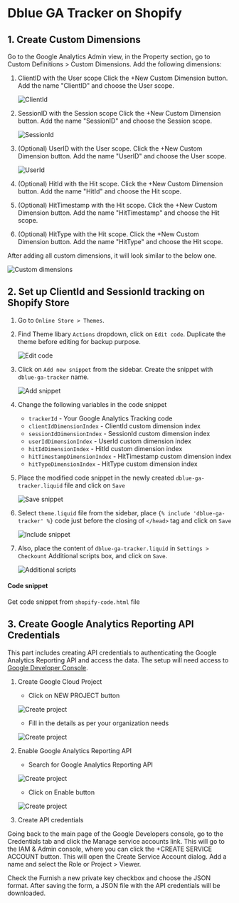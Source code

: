 # Dblue GA Tracker on Shopify

## 1. Create Custom Dimensions

Go to the Google Analytics Admin view, in the Property section, go to Custom Definitions > Custom Dimensions. Add the following dimensions:

1. ClientID with the User scope
   Click the +New Custom Dimension button. Add the name "ClientID" and choose the User scope.

   ![ClientId](./images/ga-custom-dimension-clientid.png)

1. SessionID with the Session scope
   Click the +New Custom Dimension button. Add the name "SessionID" and choose the Session scope.

   ![SessionId](./images/ga-custom-dimension-sessionid.png)

1. (Optional) UserID with the User scope.
   Click the +New Custom Dimension button. Add the name "UserID" and choose the User scope.

   ![UserId](./images/ga-custom-dimension-userid.png)

1. (Optional) HitId with the Hit scope.
   Click the +New Custom Dimension button. Add the name "HitId" and choose the Hit scope.

1. (Optional) HitTimestamp with the Hit scope.
   Click the +New Custom Dimension button. Add the name "HitTimestamp" and choose the Hit scope.

1. (Optional) HitType with the Hit scope.
   Click the +New Custom Dimension button. Add the name "HitType" and choose the Hit scope.

After adding all custom dimensions, it will look similar to the below one.

![Custom dimensions](./images/ga-custom-dimensions.png)

## 2. Set up ClientId and SessionId tracking on Shopify Store

1. Go to `Online Store > Themes`.
1. Find Theme libary `Actions` dropdown, click on `Edit code`. Duplicate the theme before editing for backup purpose.

   ![Edit code](./images/shopify-theme-edit-code.png)

1. Click on `Add new snippet` from the sidebar. Create the snippet with `dblue-ga-tracker` name.

   ![Add snippet](./images/shopify-add-snippet.png)

1. Change the following variables in the code snippet

   - `trackerId` - Your Google Analytics Tracking code
   - `clientIdDimensionIndex` - ClientId custom dimension index
   - `sessionIdDimensionIndex` - SessionId custom dimension index
   - `userIdDimensionIndex` - UserId custom dimension index
   - `hitIdDimensionIndex` - HitId custom dimension index
   - `hitTimestampDimensionIndex` - HitTimestamp custom dimension index
   - `hitTypeDimensionIndex` - HitType custom dimension index

1. Place the modified code snippet in the newly created `dblue-ga-tracker.liquid` file and click on `Save`

   ![Save snippet](./images/shopify-dblue-ga-tracker-snippet.png)

1. Select `theme.liquid` file from the sidebar, place `{% include 'dblue-ga-tracker' %}` code just before the closing of `</head>` tag and click on `Save`

   ![Include snippet](./images/shopify-include-dblue-ga-tracker-snippet.png)

1. Also, place the content of `dblue-ga-tracker.liquid` in `Settings > Checkount` Additional scripts box, and click on `Save`.

   ![Additional scripts](./images/shopify-checkout-additional-scripts.png)

#### Code snippet

Get code snippet from `shopify-code.html` file

## 3. Create Google Analytics Reporting API Credentials

This part includes creating API credentials to authenticating the Google Analytics Reporting API and access the data. The setup will need access to [Google Developer Console](https://console.developers.google.com/).

1. Create Google Cloud Project

   - Click on NEW PROJECT button

   ![Create project](./images/gcp-create-new-project-1.png)

   - Fill in the details as per your organization needs

   ![Create project](./images/gcp-create-new-project-2.png)

1. Enable Google Analytics Reporting API

   - Search for Google Analytics Reporting API

   ![Create project](./images/gcp-ga-reporting-api.png)

   - Click on Enable button

   ![Create project](./images/gcp-enable-ga-reporting-api.png)

1. Create API credentials

Going back to the main page of the Google Developers console, go to the Credentials tab and click the Manage service accounts link. This will go to the IAM & Admin console, where you can click the +CREATE SERVICE ACCOUNT button. This will open the Create Service Account dialog. Add a name and select the Role or Project > Viewer.

Check the Furnish a new private key checkbox and choose the JSON format. After saving the form, a JSON file with the API credentials will be downloaded.
